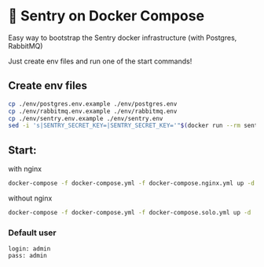 # 👮 Sentry on Docker Compose

Easy way to bootstrap the Sentry docker infrastructure (with Postgres, RabbitMQ)

Just create env files and run one of the start commands!

## Create env files

```bash
cp ./env/postgres.env.example ./env/postgres.env
cp ./env/rabbitmq.env.example ./env/rabbitmq.env
cp ./env/sentry.env.example ./env/sentry.env
sed -i 's|SENTRY_SECRET_KEY=|SENTRY_SECRET_KEY='"$(docker run --rm sentry:8.19.0 config generate-secret-key)"'|g' ./env/sentry.env
```

## Start:

with nginx
```bash
docker-compose -f docker-compose.yml -f docker-compose.nginx.yml up -d
```

without nginx
```bash
docker-compose -f docker-compose.yml -f docker-compose.solo.yml up -d
```

### Default user

```
login: admin
pass: admin
```
